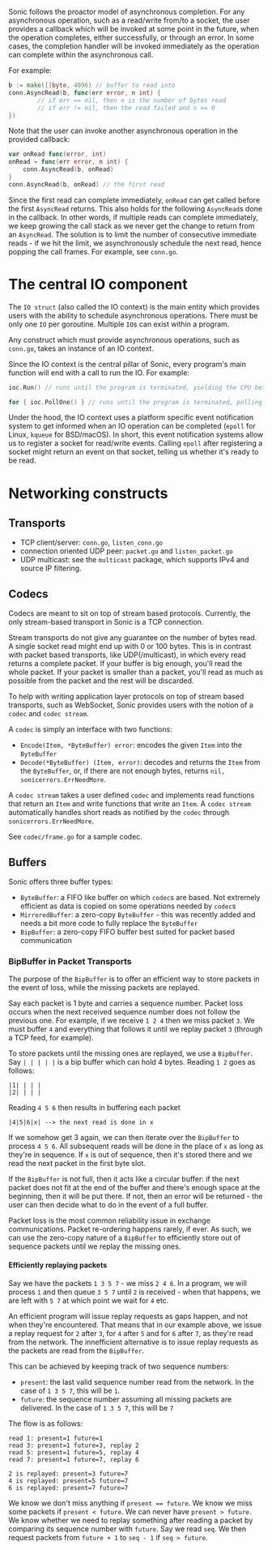Sonic follows the proactor model of asynchronous completion. For any asynchronous operation, such as a read/write from/to a socket, the user provides a callback which will be invoked at some point in the future, when the operation completes, either successfully, or through an error. In some cases, the completion handler will be invoked immediately as the operation can complete within the asynchronous call.

For example:
```go
b := make([]byte, 4096) // buffer to read into
conn.AsyncRead(b, func(err error, n int) {
		// if err == nil, then n is the number of bytes read
		// if err != nil, then the read failed and n >= 0
})
```

Note that the user can invoke another asynchronous operation in the provided callback:
```go
var onRead func(error, int)
onRead = func(err error, n int) {
	conn.AsyncRead(b, onRead)
}
conn.AsyncRead(b, onRead) // the first read
```

Since the first read can complete immediately, `onRead` can get called before the first `AsyncRead` returns. This also holds for the following `AsyncRead`s done in the callback. In other words, if multiple reads can complete immediately, we keep growing the call stack as we never get the change to return from an `AsyncRead`. The solution is to limit the number of consecutive immediate reads - if we hit the limit, we asynchronously schedule the next read, hence popping the call frames. For example, see `conn.go`.

# The central IO component

The `IO struct` (also called the IO context) is the main entity which provides users with the ability to schedule asynchronous operations. There must be only one `IO` per goroutine. Multiple `IO`s can exist within a program.

Any construct which must provide asynchronous operations, such as `conn.go`, takes an instance of an IO context.

Since the IO context is the central pillar of Sonic, every program's main function will end with a call to run the IO. For example:

```go
ioc.Run() // runs until the program is terminated, yielding the CPU between async operations

for { ioc.PollOne() } // runs until the program is terminated, polling for IO, thus never yielding the CPU between IO operations
```

Under the hood, the IO context uses a platform specific event notification system to get informed when an IO operation can be completed (`epoll` for Linux, `kqueue` for BSD/macOS). In short, this event notification systems allow us to register a socket for read/write events. Calling `epoll` after registering a socket might return an event on that socket, telling us whether it's ready to be read.

# Networking constructs

## Transports

- TCP client/server: `conn.go`, `listen_conn.go`
- connection oriented UDP peer: `packet.go` and `listen_packet.go`
- UDP multicast: see the `multicast` package, which supports IPv4 and source IP filtering.

## Codecs

Codecs are meant to sit on top of stream based protocols. Currently, the only stream-based transport in Sonic is a TCP connection.

Stream transports do not give any guarantee on the number of bytes read. A single socket read might end up with 0 or 100 bytes. This is in contrast with packet based transports, like UDP(/multicast), in which every read returns a complete packet. If your buffer is big enough, you'll read the whole packet. If your packet is smaller than a packet, you'll read as much as possible from the packet and the rest will be discarded.

To help with writing application layer protocols on top of stream based transports, such as WebSocket, Sonic provides users with the notion of a `codec` and `codec stream`.

A `codec` is simply an interface with two functions:
- `Encode(Item, *ByteBuffer) error`: encodes the given `Item` into the `ByteBuffer`
- `Decode(*ByteBuffer) (Item, error)`: decodes and returns the `Item` from the `ByteBuffer`, or, if there are not enough bytes, returns `nil, sonicerrors.ErrNeedMore`.

A `codec stream` takes a user defined `codec` and implements read functions that return an `Item` and write functions that write an `Item`. A `codec stream` automatically handles short reads as notified by the `codec` through `sonicerrors.ErrNeedMore`.

See `codec/frame.go` for a sample codec.

## Buffers

Sonic offers three buffer types:
- `ByteBuffer`: a FIFO like buffer on which `codec`s are based. Not extremely efficient as data is copied on some operations needed by `codec`s
- `MirroredBuffer`: a zero-copy `ByteBuffer` - this was recently added and needs a bit more code to fully replace the `ByteBuffer`
- `BipBuffer`: a zero-copy FIFO buffer best suited for packet based communication

### BipBuffer in Packet Transports

The purpose of the `BipBuffer` is to offer an efficient way to store packets in the event of loss, while the missing packets are replayed.

Say each packet is 1 byte and carries a sequence number. Packet loss occurs when the next received sequence number does not follow the previous one. For example, if we receive `1 2 4` then we miss packet `3`. We must buffer `4` and everything that follows it until we replay packet `3` (through a TCP feed, for example).

To store packets until the missing ones are replayed, we use a `BipBuffer`. Say
`| | | | |` is a bip buffer which can hold 4 bytes. Reading `1 2` goes as follows:
```
|1| | | |
|2| | | |
```

Reading `4 5 6` then results in buffering each packet
```
|4|5|6|x| --> the next read is done in x
```

If we somehow get 3 again, we can then iterate over the `BipBuffer` to process `4 5 6`. All subsequent reads will be done in the place of `x` as long as they're in sequence. If `x` is out of sequence, then it's stored there and we read the next packet in the first byte slot.

If the `BipBuffer` is not full, then it acts like a circular buffer: if the next packet does not fit at the end of the buffer and there's enough space at the beginning, then it will be put there. If not, then an error will be returned - the user can then decide what to do in the event of a full buffer.

Packet loss is the most common reliability issue in exchange communications. Packet re-ordering happens rarely, if ever. As such, we can use the zero-copy nature of a `BipBuffer` to efficiently store out of sequence packets until we replay the missing ones.

#### Efficiently replaying packets

Say we have the packets `1 3 5 7` - we miss `2 4 6`. In a program, we will process `1` and then queue `3 5 7` until `2` is received - when that happens, we are left with `5 7` at which point we wait for `4` etc.

An efficient program will issue replay requests as gaps happen, and not when they're encountered. That means that in our example above, we issue a replay request for `2` after `3`, for `4` after `5` and for `6` after `7`, as they're read from the network. The innefficient alternative is to issue replay requests as the packets are read from the `BipBuffer`.

This can be achieved by keeping track of two sequence numbers:
- `present`: the last valid sequence number read from the network. In the case of `1 3 5 7`, this will be `1`.
- `future`: the sequence number assuming all missing packets are delivered. In the case of `1 3 5 7`, this will be `7`

The flow is as follows:
```
read 1: present=1 future=1
read 3: present=1 future=3, replay 2
read 5: present=1 future=5, replay 4
read 7: present=1 future=7, replay 6

2 is replayed: present=3 future=7
4 is replayed: present=5 future=7
6 is replayed: present=7 future=7
```

We know we don't miss anything if `present == future`. We know we miss some packets if `present < future`. We can never have `present > future`. We know whether we need to replay something after reading a packet by comparing its sequence number with `future`. Say we read `seq`. We then request packets from `future + 1` to `seq - 1` if `seq > future`.
